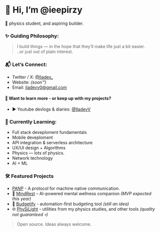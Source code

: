 # 👋 Hi, I’m @ieepirzy

🚀  physics student, and aspiring builder.

### ✨ Guiding Philosophy:
> I build things — in the hope that they’ll make life just a bit easier.\
> ..or just out of plain interest.

### 📬 Let’s Connect:
- Twitter / X: [@Iladev_](https://x.com/Iladev_)
- Website: *(soon™️)*
- Email: iladevv0@gmail.com
  
#### 📖 Want to learn more - or keep up with my projects?
- ▶️ Youtube devlogs & diaries: [@IladevV](https://www.youtube.com/@IladevV)

### 🧩 Currently Learning:
- Full stack deveploment fundamentals
- Mobile deveploment  
- API integration & serverless architecture  
- UX/UI design + Algorithms 
- Physics — lots of physics.
- Network technology
- AI + ML


 ### 🛠️ Featured Projects
- [PANP](#) - A protocol for machine native communication.
- 📱 [MindRest](https://github.com/ieepirzy/MindRest) – AI-powered mental wellness companion *(MVP expected this year)*  
- 💸 [Budgetify](https://github.com/ieepirzy/Budgetify-Project) - automation-first budgeting tool *(still an idea)*
- 🌐 [PhySiLight](https://github.com/ieepirzy/PhySiLight-Tools) - utilities from my physics studies, and other tools *(quality not guaranteed 💀)*  

> Open source. Ideas always welcome.
